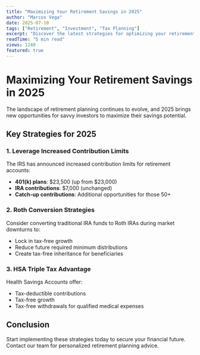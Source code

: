 ```yaml
---
title: "Maximizing Your Retirement Savings in 2025"
author: "Marcos Vega"
date: 2025-07-10
tags: ["Retirement", "Investment", "Tax Planning"]
excerpt: "Discover the latest strategies for optimizing your retirement portfolio and taking advantage of new tax-advantaged accounts available this year."
readTime: "5 min read"
views: 1240
featured: true
---
```


# Maximizing Your Retirement Savings in 2025

The landscape of retirement planning continues to evolve, and 2025 brings new opportunities for savvy investors to maximize their savings potential.

## Key Strategies for 2025

### 1. Leverage Increased Contribution Limits

The IRS has announced increased contribution limits for retirement accounts:

- **401(k) plans**: $23,500 (up from $23,000)
- **IRA contributions**: $7,000 (unchanged)
- **Catch-up contributions**: Additional opportunities for those 50+

### 2. Roth Conversion Strategies

Consider converting traditional IRA funds to Roth IRAs during market downturns to:

- Lock in tax-free growth
- Reduce future required minimum distributions
- Create tax-free inheritance for beneficiaries

### 3. HSA Triple Tax Advantage

Health Savings Accounts offer:
- Tax-deductible contributions
- Tax-free growth
- Tax-free withdrawals for qualified medical expenses

## Conclusion

Start implementing these strategies today to secure your financial future. Contact our team for personalized retirement planning advice.